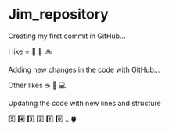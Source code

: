 # Jim_repository

Creating my first commit in GitHub...

I like :star: :dog: :car: :bike:

Adding new changes in the code with GitHub...

Other likes :coffee: :book: :computer:

Updating the code with new lines and structure

:five: :four: :three: :two: :one: :zero: ...🍀


